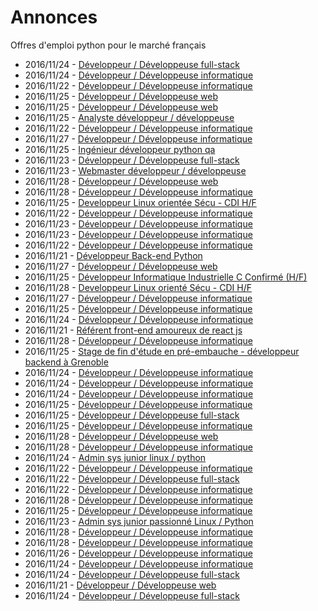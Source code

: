 # Annonces

Offres d'emploi python pour le marché français

* 2016/11/24 - [Développeur / Développeuse full-stack](http://www.pyjobs.fr/jobs/details/4161/developpeur-developpeuse-full-stack "Développeur / Développeuse full-stack")
* 2016/11/24 - [Développeur / Développeuse informatique](http://www.pyjobs.fr/jobs/details/4162/developpeur-developpeuse-informatique "Développeur / Développeuse informatique")
* 2016/11/22 - [Développeur / Développeuse informatique](http://www.pyjobs.fr/jobs/details/4143/developpeur-developpeuse-informatique "Développeur / Développeuse informatique")
* 2016/11/25 - [Développeur / Développeuse web](http://www.pyjobs.fr/jobs/details/4165/developpeur-developpeuse-web "Développeur / Développeuse web")
* 2016/11/25 - [Développeur / Développeuse web](http://www.pyjobs.fr/jobs/details/4166/developpeur-developpeuse-web "Développeur / Développeuse web")
* 2016/11/25 - [Analyste développeur / développeuse](http://www.pyjobs.fr/jobs/details/4167/analyste-developpeur-developpeuse "Analyste développeur / développeuse")
* 2016/11/22 - [Développeur / Développeuse informatique](http://www.pyjobs.fr/jobs/details/4146/developpeur-developpeuse-informatique "Développeur / Développeuse informatique")
* 2016/11/27 - [Développeur / Développeuse informatique](http://www.pyjobs.fr/jobs/details/4182/developpeur-developpeuse-informatique "Développeur / Développeuse informatique")
* 2016/11/25 - [Ingénieur développeur python qa](http://www.pyjobs.fr/jobs/details/4178/ingenieur-developpeur-python-qa "Ingénieur développeur python qa")
* 2016/11/23 - [Développeur / Développeuse full-stack](http://www.pyjobs.fr/jobs/details/4150/developpeur-developpeuse-full-stack "Développeur / Développeuse full-stack")
* 2016/11/23 - [Webmaster développeur / développeuse](http://www.pyjobs.fr/jobs/details/4151/webmaster-developpeur-developpeuse "Webmaster développeur / développeuse")
* 2016/11/28 - [Développeur / Développeuse web](http://www.pyjobs.fr/jobs/details/4190/developpeur-developpeuse-web "Développeur / Développeuse web")
* 2016/11/28 - [Développeur / Développeuse informatique](http://www.pyjobs.fr/jobs/details/4191/developpeur-developpeuse-informatique "Développeur / Développeuse informatique")
* 2016/11/25 - [Developpeur Linux orientée Sécu - CDI H/F](http://www.pyjobs.fr/jobs/details/4177/developpeur-linux-orientee-secu-cdi-h-f "Developpeur Linux orientée Sécu - CDI H/F")
* 2016/11/22 - [Développeur / Développeuse informatique](http://www.pyjobs.fr/jobs/details/4144/developpeur-developpeuse-informatique "Développeur / Développeuse informatique")
* 2016/11/23 - [Développeur / Développeuse informatique](http://www.pyjobs.fr/jobs/details/4149/developpeur-developpeuse-informatique "Développeur / Développeuse informatique")
* 2016/11/23 - [Développeur / Développeuse informatique](http://www.pyjobs.fr/jobs/details/4148/developpeur-developpeuse-informatique "Développeur / Développeuse informatique")
* 2016/11/22 - [Développeur / Développeuse informatique](http://www.pyjobs.fr/jobs/details/4145/developpeur-developpeuse-informatique "Développeur / Développeuse informatique")
* 2016/11/21 - [Développeur Back-end Python](http://www.pyjobs.fr/jobs/details/4137/developpeur-back-end-python "Développeur Back-end Python")
* 2016/11/27 - [Développeur / Développeuse web](http://www.pyjobs.fr/jobs/details/4181/developpeur-developpeuse-web "Développeur / Développeuse web")
* 2016/11/25 - [Développeur Informatique Industrielle C Confirmé (H/F)](http://www.pyjobs.fr/jobs/details/4176/developpeur-informatique-industrielle-c-confirme-h-f "Développeur Informatique Industrielle C Confirmé (H/F)")
* 2016/11/28 - [Developpeur Linux orienté Sécu - CDI H/F](http://www.pyjobs.fr/jobs/details/4189/developpeur-linux-oriente-secu-cdi-h-f "Developpeur Linux orienté Sécu - CDI H/F")
* 2016/11/27 - [Développeur / Développeuse informatique](http://www.pyjobs.fr/jobs/details/4180/developpeur-developpeuse-informatique "Développeur / Développeuse informatique")
* 2016/11/25 - [Développeur / Développeuse informatique](http://www.pyjobs.fr/jobs/details/4175/developpeur-developpeuse-informatique "Développeur / Développeuse informatique")
* 2016/11/24 - [Développeur / Développeuse informatique](http://www.pyjobs.fr/jobs/details/4156/developpeur-developpeuse-informatique "Développeur / Développeuse informatique")
* 2016/11/21 - [Référent front-end amoureux de react js](http://www.pyjobs.fr/jobs/details/4134/referent-front-end-amoureux-de-react-js "Référent front-end amoureux de react js")
* 2016/11/28 - [Développeur / Développeuse informatique](http://www.pyjobs.fr/jobs/details/4188/developpeur-developpeuse-informatique "Développeur / Développeuse informatique")
* 2016/11/25 - [Stage de fin d'étude en pré-embauche - développeur backend à Grenoble](http://www.pyjobs.fr/jobs/details/4174/stage-de-fin-detude-en-pre-embauche-developpeur-backend-a-grenoble "Stage de fin d'étude en pré-embauche - développeur backend à Grenoble")
* 2016/11/24 - [Développeur / Développeuse informatique](http://www.pyjobs.fr/jobs/details/4153/developpeur-developpeuse-informatique "Développeur / Développeuse informatique")
* 2016/11/24 - [Développeur / Développeuse informatique](http://www.pyjobs.fr/jobs/details/4155/developpeur-developpeuse-informatique "Développeur / Développeuse informatique")
* 2016/11/24 - [Développeur / Développeuse informatique](http://www.pyjobs.fr/jobs/details/4154/developpeur-developpeuse-informatique "Développeur / Développeuse informatique")
* 2016/11/25 - [Développeur / Développeuse informatique](http://www.pyjobs.fr/jobs/details/4172/developpeur-developpeuse-informatique "Développeur / Développeuse informatique")
* 2016/11/25 - [Développeur / Développeuse full-stack](http://www.pyjobs.fr/jobs/details/4173/developpeur-developpeuse-full-stack "Développeur / Développeuse full-stack")
* 2016/11/25 - [Développeur / Développeuse informatique](http://www.pyjobs.fr/jobs/details/4171/developpeur-developpeuse-informatique "Développeur / Développeuse informatique")
* 2016/11/28 - [Développeur / Développeuse web](http://www.pyjobs.fr/jobs/details/4187/developpeur-developpeuse-web "Développeur / Développeuse web")
* 2016/11/28 - [Développeur / Développeuse informatique](http://www.pyjobs.fr/jobs/details/4186/developpeur-developpeuse-informatique "Développeur / Développeuse informatique")
* 2016/11/24 - [Admin sys junior linux / python](http://www.pyjobs.fr/jobs/details/4164/admin-sys-junior-linux-python "Admin sys junior linux / python")
* 2016/11/22 - [Développeur / Développeuse informatique](http://www.pyjobs.fr/jobs/details/4142/developpeur-developpeuse-informatique "Développeur / Développeuse informatique")
* 2016/11/22 - [Développeur / Développeuse full-stack](http://www.pyjobs.fr/jobs/details/4141/developpeur-developpeuse-full-stack "Développeur / Développeuse full-stack")
* 2016/11/22 - [Développeur / Développeuse informatique](http://www.pyjobs.fr/jobs/details/4147/developpeur-developpeuse-informatique "Développeur / Développeuse informatique")
* 2016/11/28 - [Développeur / Développeuse informatique](http://www.pyjobs.fr/jobs/details/4185/developpeur-developpeuse-informatique "Développeur / Développeuse informatique")
* 2016/11/25 - [Développeur / Développeuse informatique](http://www.pyjobs.fr/jobs/details/4170/developpeur-developpeuse-informatique "Développeur / Développeuse informatique")
* 2016/11/23 - [Admin sys junior passionné Linux / Python](http://www.pyjobs.fr/jobs/details/4152/admin-sys-junior-passionne-linux-python "Admin sys junior passionné Linux / Python")
* 2016/11/28 - [Développeur / Développeuse informatique](http://www.pyjobs.fr/jobs/details/4184/developpeur-developpeuse-informatique "Développeur / Développeuse informatique")
* 2016/11/28 - [Développeur / Développeuse informatique](http://www.pyjobs.fr/jobs/details/4183/developpeur-developpeuse-informatique "Développeur / Développeuse informatique")
* 2016/11/26 - [Développeur / Développeuse informatique](http://www.pyjobs.fr/jobs/details/4179/developpeur-developpeuse-informatique "Développeur / Développeuse informatique")
* 2016/11/24 - [Développeur / Développeuse informatique](http://www.pyjobs.fr/jobs/details/4163/developpeur-developpeuse-informatique "Développeur / Développeuse informatique")
* 2016/11/24 - [Développeur / Développeuse full-stack](http://www.pyjobs.fr/jobs/details/4160/developpeur-developpeuse-full-stack "Développeur / Développeuse full-stack")
* 2016/11/21 - [Développeur / Développeuse web](http://www.pyjobs.fr/jobs/details/4128/developpeur-developpeuse-web "Développeur / Développeuse web")
* 2016/11/24 - [Développeur / Développeuse full-stack](http://www.pyjobs.fr/jobs/details/4157/developpeur-developpeuse-full-stack "Développeur / Développeuse full-stack")

